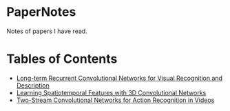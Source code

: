 # PaperNotes

Notes of papers I have read.



# Tables of Contents

+ [Long-term Recurrent Convolutional Networks for Visual Recognition and Description](./note/Long-term%20Recurrent%20Convolutional%20Networks%20for%20Visual%20Recognition%20and%20Description/README.md)
+ [Learning Spatiotemporal Features with 3D Convolutional Networks](./note/Learning%20Spatiotemporal%20Features%20with%203D%20Convolutional%20Networks/README.md)
+ [Two-Stream Convolutional Networks for Action Recognition in Videos](./note/Two-Stream%20Convolutional%20Networks%20for%20Action%20Recognition%20in%20Videos/README.md)

